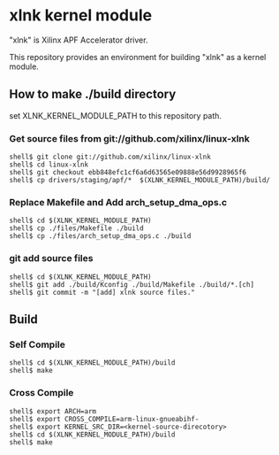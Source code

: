 xlnk kernel module
==================

"xlnk" is Xilinx APF Accelerator driver.

This repository provides an environment for building "xlnk" as a kernel module.

## How to make ./build directory

set XLNK_KERNEL_MODULE_PATH to this repository path.

### Get source files from git://github.com/xilinx/linux-xlnk

```console
shell$ git clone git://github.com/xilinx/linux-xlnk
shell$ cd linux-xlnk
shell$ git checkout ebb848efc1cf6a6d63565e09888e56d9928965f6
shell$ cp drivers/staging/apf/*  $(XLNK_KERNEL_MODULE_PATH)/build/
```

### Replace Makefile and Add arch_setup_dma_ops.c

```console
shell$ cd $(XLNK_KERNEL_MODULE_PATH)
shell$ cp ./files/Makefile ./build
shell$ cp ./files/arch_setup_dma_ops.c ./build
```

### git add source files

```console
shell$ cd $(XLNK_KERNEL_MODULE_PATH)
shell$ git add ./build/Kconfig ./build/Makefile ./build/*.[ch]
shell$ git commit -m "[add] xlnk source files."
```

## Build

### Self Compile

```console
shell$ cd $(XLNK_KERNEL_MODULE_PATH)/build
shell$ make
```

### Cross Compile

```
shell$ export ARCH=arm
shell$ export CROSS_COMPILE=arm-linux-gnueabihf-
shell$ export KERNEL_SRC_DIR=<kernel-source-direcotory>
shell$ cd $(XLNK_KERNEL_MODULE_PATH)/build
shell$ make
```

